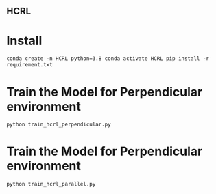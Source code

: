 
## HCRL

# Install
`
conda create -n HCRL python=3.8
conda activate HCRL
pip install -r requirement.txt
`

# Train the Model for Perpendicular environment
`
python train_hcrl_perpendicular.py 
`

# Train the Model for Perpendicular environment
`
python train_hcrl_parallel.py
`

